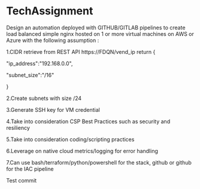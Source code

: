 # TechAssignment
Design an automation deployed with GITHUB/GITLAB pipelines to create load balanced simple nginx hosted on 1 or more virtual machines on AWS or Azure with the following assumption :

 

  1.CIDR retrieve from REST API https://FDQN/vend_ip return
{

   "ip_address":"192.168.0.0",

   "subnet_size":"/16"

}

  2.Create subnets with size /24

  3.Generate SSH key for VM credential

  4.Take into consideration CSP Best Practices such as security and resiliency

  5.Take into consideration coding/scripting practices

  6.Leverage on native cloud metrics/logging for error handling

  7.Can use bash/terraform/python/powershell for the stack, github or github for the IAC pipeline


Test commit